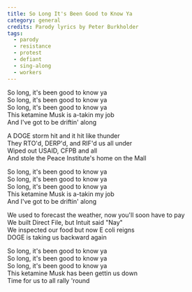 ```yaml
---
title: So Long It's Been Good to Know Ya
category: general
credits: Parody lyrics by Peter Burkholder
tags:
  - parody
  - resistance
  - protest
  - defiant
  - sing-along
  - workers
---
```

So long, it's been good to know ya\
So long, it's been good to know ya\
So long, it's been good to know ya\
This ketamine Musk is a-takin my job\
And I've got to be driftin' along

A DOGE storm hit and it hit like thunder\
They RTO'd, DERP'd, and RIF'd us all under\
Wiped out USAID, CFPB and all\
And stole the Peace Institute's home on the Mall

So long, it's been good to know ya\
So long, it's been good to know ya\
So long, it's been good to know ya\
This ketamine Musk is a-takin my job\
And I've got to be driftin' along

We used to forecast the weather, now you'll soon have to pay\
We built Direct File, but Intuit said "Nay"\
We inspected our food but now E coli reigns\
DOGE is taking us backward again  

So long, it's been good to know ya\
So long, it's been good to know ya\
So long, it's been good to know ya\
This ketamine Musk has been gettin us down\
Time for us to all rally 'round
